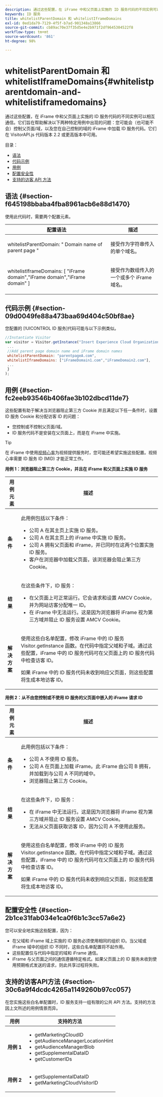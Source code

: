 ```yaml
---
description: 通过这些配置，在 iFrame 中和父页面上实施的 ID 服务代码的不同实例可以相互通信。它们旨在帮助解决以下两种特定用例中出现的问题：您可能会（也可能不会）控制父页面/域，以及您在自己控制的域的 iFrame 中加载 ID 服务代码。它们在 VisitorAPI.js 代码版本 2.2 或更高版本中可用。
keywords: ID 服务
title: whitelistParentDomain 和 whitelistIframeDomains
exl-id: 0ed1da79-7129-4f5f-b7ad-901348a13866
source-git-commit: cb89ac70e37f35d5e4e2b971f2df9645304522f8
workflow-type: tm+mt
source-wordcount: '861'
ht-degree: 98%

---
```


# whitelistParentDomain 和 whitelistIframeDomains{#whitelistparentdomain-and-whitelistiframedomains}

通过这些配置，在 iFrame 中和父页面上实施的 ID 服务代码的不同实例可以相互通信。它们旨在帮助解决以下两种特定用例中出现的问题：您可能会（也可能不会）控制父页面/域，以及您在自己控制的域的 iFrame 中加载 ID 服务代码。它们在 VisitorAPI.js 代码版本 2.2 或更高版本中可用。

目录：

<ul class="simplelist"> 
 <li> <a href="../../library/function-vars/whitelistdomain.md#section-f645198bbaba4fba8961acb6e88d1470" format="dita" scope="local">语法</a> </li> 
 <li> <a href="../../library/function-vars/whitelistdomain.md#section-09d0049fe88a473baa69d404c50bf8ae" format="dita" scope="local"> 代码示例 </a> </li> 
 <li> <a href="../../library/function-vars/whitelistdomain.md#section-fc2eeb93546b406fae3b102dbcd11de7" format="dita" scope="local"> 用例 </a> </li> 
 <li> <a href="../../library/function-vars/whitelistdomain.md#section-2b1ce31fab034e1ca0f6b1c3cc57a6e2" format="dita" scope="local"> 配置安全性 </a> </li> 
 <li> <a href="../../library/function-vars/whitelistdomain.md#section-30c6a9f4dcdc4265a1149260b97cc057" format="dita" scope="local"> 支持的访客 API 方法 </a> </li> 
</ul>

## 语法 {#section-f645198bbaba4fba8961acb6e88d1470}

使用此代码时，需要两个配置元素。

<table id="table_237108A4D40F4AAC981D0060BA68F881"> 
 <thead> 
  <tr> 
   <th colname="col1" class="entry"> 配置语法 </th> 
   <th colname="col2" class="entry"> 描述 </th> 
  </tr> 
 </thead>
 <tbody> 
  <tr> 
   <td colname="col1"> <p> <span class="codeph"> whitelistParentDomain: " <span class="varname"> Domain name of parent page </span>" </span> </p> </td> 
   <td colname="col2"> <p>接受作为字符串传入的单个域名。 </p> </td> 
  </tr> 
  <tr> 
   <td colname="col1"> <p> <span class="codeph"> whitelistIframeDomains: [ <span class="varname"> "iFrame domain","iFrame domain","iFrame domain" </span>] </span> </p> </td> 
   <td colname="col2"> <p>接受作为数组传入的一个或多个 iFrame 域名。 </p> </td> 
  </tr> 
 </tbody> 
</table>

## 代码示例 {#section-09d0049fe88a473baa69d404c50bf8ae}

您配置的 [!UICONTROL ID 服务]代码可能与以下示例类似。

```js
//Instantiate Visitor 
var visitor = Visitor.getInstance("Insert Experience Cloud Organization ID here",{ 
 ... 
 //Add parent page domain name and iFrame domain names 
 whitelistParentDomain: "parentpageA.com", 
 whitelistIframeDomains: ["iFrameDomain1.com","iFrameDomain2.com"], 
 ... 
 } 
);
```

## 用例 {#section-fc2eeb93546b406fae3b102dbcd11de7}

这些配置有助于解决当浏览器阻止第三方 Cookie 并且满足以下任一条件时，设置 ID 服务 Cookie 和分配访客 ID 的问题：

* 您控制或不控制父页面/域。
* ID 服务代码不是安装在父页面上，而是在 iFrame 中实施。

>[!TIP]
>
>在 iFrame 中使用[视频心率](https://experienceleague.adobe.com/docs/media-analytics/using/media-overview.html?lang=zh-Hans)为视频提供服务时，您可能还希望实施这些配置。视频心率需要 ID 服务 ID (MID) 才能正常工作。

**用例 1：浏览器阻止第三方 Cookie，并且在 iFrame 和父页面上实施 ID 服务**

<table id="table_B479AA96DBE64685A253A6DF98D81B31"> 
 <thead> 
  <tr> 
   <th colname="col1" class="entry"> 用例元素 </th> 
   <th colname="col2" class="entry"> 描述 </th> 
  </tr> 
 </thead>
 <tbody> 
  <tr> 
   <td colname="col1"> <p> <b>条件</b> </p> </td> 
   <td colname="col2"> <p>此用例包括以下条件： </p> <p> 
     <ul id="ul_DC748846585745B0AB74398D82BDA53A"> 
      <li id="li_6E04CF0B6A204B4D8856656B0C9EF2A5">公司 A 在其主页上实施 ID 服务。 </li> 
      <li id="li_B53AE0F0C69844E7B6C4D3464C57883B">公司 A 在其主页上的 iFrame 中实施 ID 服务。 </li> 
      <li id="li_07E0A6D7BEB140E4B9FB6C7B9629B860">公司 A 拥有父页面和 iFrame，并已同时在这两个位置实施 ID 服务。 </li> 
      <li id="li_76967BD69DDB40A8A9C915DADC58AC62">客户在浏览器中加载父页面，该浏览器会阻止第三方 Cookie。 </li> 
     </ul> </p> </td> 
  </tr> 
  <tr> 
   <td colname="col1"> <p> <b>结果</b> </p> </td> 
   <td colname="col2"> <p>在这些条件下，ID 服务： </p> <p> 
     <ul id="ul_12356701501E40DFA57903494FFE58F7"> 
      <li id="li_B57EDF1B0762486F95FA6526C047390C">在父页面上可正常运行。它会请求和设置 AMCV Cookie，并为网站访客分配唯一 ID。 </li> 
      <li id="li_BA9F42C759E747EAAE14DD3FBB6130A5">在 iFrame 中无法运行。这是因为浏览器将 iFrame 视为第三方域并阻止 ID 服务设置 AMCV Cookie。 </li> 
     </ul> </p> </td> 
  </tr> 
  <tr> 
   <td colname="col1"> <p> <b>解决方案</b> </p> </td> 
   <td colname="col2"> <p>使用这些白名单配置，修改 iFrame 中的 ID 服务 <span class="codeph">Visitor.getInstance</span> 函数。在代码中指定父域和子域。通过这些配置，iFrame 中的 ID 服务代码可在父页面上的 ID 服务代码中检查访客 ID。 </p> <p>如果 iFrame 中的 ID 服务代码未收到响应父页面，则这些配置将生成本地访客 ID。 </p> </td> 
  </tr> 
 </tbody> 
</table>

**用例 2：从不由您控制或不使用 ID 服务的父页面中嵌入的 iFrame 请求 ID**

<table id="table_1F21710F9D5F493BA6BA5974F2966DF4"> 
 <thead> 
  <tr> 
   <th colname="col1" class="entry"> 用例元素 </th> 
   <th colname="col2" class="entry"> 描述 </th> 
  </tr> 
 </thead>
 <tbody> 
  <tr> 
   <td colname="col1"> <p> <b>条件</b> </p> </td> 
   <td colname="col2"> <p>此用例包括以下条件： </p> <p> 
     <ul id="ul_356E8FB0B1D14F46A844FE5281967E28"> 
      <li id="li_1285D945361842268B46FB492A3B5AA5">公司 A 不使用 ID 服务。 </li> 
      <li id="li_880D6D473F8342FF9BB49FCE111FD61A">公司 A 在页面上加载 iFrame。此 iFrame 由公司 B 拥有，并加载到与公司 A 不同的域中。 </li> 
      <li id="li_7988F0272B094FE0B398006AD4E6F81B">浏览器阻止第三方 Cookie。 </li> 
     </ul> </p> </td> 
  </tr> 
  <tr> 
   <td colname="col1"> <p> <b>结果</b> </p> </td> 
   <td colname="col2"> <p>在这些条件下，ID 服务： </p> <p> 
     <ul id="ul_A92D90896E5A42C5804AC5CE83E8EB25"> 
      <li id="li_9734EA9C5D9D4F908DE783188C9E5530">在 iFrame 中无法运行。这是因为浏览器将 iFrame 视为第三方域并阻止 ID 服务设置 AMCV Cookie。 </li> 
      <li id="li_3F4BE9048E774902A867D67E5A80674D">无法从父页面获取访客 ID，因为公司 A 不使用此服务。 </li> 
     </ul> </p> </td> 
  </tr> 
  <tr> 
   <td colname="col1"> <p> <b>解决方案</b> </p> </td> 
   <td colname="col2"> <p>使用这些白名单配置，修改 iFrame 中的 ID 服务 <span class="codeph">Visitor.getInstance</span> 函数。在代码中指定父域和子域。通过这些配置，iFrame 中的 ID 服务代码可在父页面上的 ID 服务代码中检查访客 ID。 </p> <p>如果 iFrame 中的 ID 服务代码未收到响应父页面，则这些配置将生成本地访客 ID。 </p> </td> 
  </tr> 
 </tbody> 
</table>

## 配置安全性 {#section-2b1ce31fab034e1ca0f6b1c3cc57a6e2}

您可以安全地实施这些配置，因为：

* 在父域和 iFrame 域上实施的 ID 服务必须使用相同的组织 ID。当父域或 iFrame 域中的组织 ID 不同时，这些白名单配置将不起作用。
* 这些配置仅与代码中指定的域和 iFrame 通信。
* iFrame 与父页面之间的通信遵循特定格式。如果父页面上的 ID 服务未收到使用预期格式发送的请求，则此共享过程将失败。

## 支持的访客API方法 {#section-30c6a9f4dcdc4265a1149260b97cc057}

在您实施这些白名单配置时，ID 服务支持一组有限的公共 API 方法。支持的方法因上文所述的用例情景而异。

<table id="table_0FF9E529FD1C43A8A3B2B0D789C8E83C"> 
 <thead> 
  <tr> 
   <th colname="col1" class="entry"> 用例 </th> 
   <th colname="col2" class="entry"> 支持的方法 </th> 
  </tr> 
 </thead>
 <tbody> 
  <tr> 
   <td colname="col1"> <p> <b>用例 1</b> </p> </td> 
   <td colname="col2"> <p> 
     <ul id="ul_99FAC8608F4C4B39805EEAA6297DB771"> 
      <li id="li_B13F6C4119F44F17963794B1E2046B1F"> <span class="codeph"> getMarketingCloudID </span> </li> 
      <li id="li_9C1B5C00A17F467CAB7EFE5F0D040777"> <span class="codeph"> getAudienceManagerLocationHint </span> </li> 
      <li id="li_30D4608F4C3849659FCBA97D88A10F0C"> <span class="codeph"> getAudienceManagerBlob </span> </li> 
      <li id="li_BA359596C80147EEA89CABCE83F123CA"> <span class="codeph"> getSupplementalDataID </span> </li> 
      <li id="li_26774089B6854CD6A3216043B6EEA01B"> <span class="codeph"> getCustomerIDs </span> </li> 
     </ul> </p> </td> 
  </tr> 
  <tr> 
   <td colname="col1"> <p> <b>用例 2</b> </p> </td> 
   <td colname="col2"> <p> 
     <ul id="ul_CCAD7E362E7F4DAB9D5C3E166EEE6BDD"> 
      <li id="li_1F0B006BAD044ECBA5604625DE411E84"> <span class="codeph"> getSupplementalDataID </span> </li> 
      <li id="li_C6022223C8314B9C923202207C7472EA"> <span class="codeph"> getMarketingCloudVisitorID </span> </li> 
     </ul> </p> </td> 
  </tr> 
 </tbody> 
</table>
